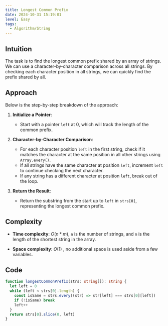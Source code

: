 ```yaml
---
title: Longest Common Prefix
date: 2024-10-31 15:19:01
level: Easy
tags:  
  - Algorithm/String
---
```


## Intuition

The task is to find the longest common prefix shared by an array of strings. We can use a character-by-character comparison across all strings. By checking each character position in all strings, we can quickly find the prefix shared by all.

## Approach

Below is the step-by-step breakdown of the approach:

1. **Initialize a Pointer**:
   - Start with a pointer `left` at 0, which will track the length of the common prefix.

2. **Character-by-Character Comparison**:
   - For each character position `left` in the first string, check if it matches the character at the same position in all other strings using `Array.every()`.
   - If all strings have the same character at position `left`, increment `left` to continue checking the next character.
   - If any string has a different character at position `left`, break out of the loop.

3. **Return the Result**:
   - Return the substring from the start up to `left` in `strs[0]`, representing the longest common prefix.

## Complexity

- **Time complexity**: $O(n * m)$, `n` is the number of strings, and `m` is the length of the shortest string in the array.
  
- **Space complexity**: $O(1)$ , no additional space is used aside from a few variables.

## Code

```typescript
function longestCommonPrefix(strs: string[]): string {
  let left = 0
  while (left < strs[0].length) {
    const isSame = strs.every((str) => str[left] === strs[0][left])
    if (!isSame) break
    left++
  }
  return strs[0].slice(0, left)
}
```

